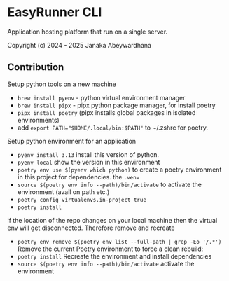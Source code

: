 # EasyRunner CLI

Application hosting platform that run on a single server.

Copyright (c) 2024 - 2025 Janaka Abeywardhana

## Contribution

Setup python tools on a new machine

- `brew install pyenv` - python virtual environment manager
- `brew install pipx` - pipx python package manager, for install poetry
- `pipx install poetry` (pipx installs global packages in isolated environments)
- add `export PATH="$HOME/.local/bin:$PATH"` to ~/.zshrc for poetry.


Setup python environment for an application

- `pyenv install 3.13` install this version of python.
- `pyenv local` show the version in this environment
- `poetry env use $(pyenv which python)` to create a poetry environment in this project for dependencies. the `.venv`
- `source $(poetry env info --path)/bin/activate` to activate the environment (avail on path etc.)
- `poetry config virtualenvs.in-project true`
- `poetry install`

if the location of the repo changes on your local machine then the virtual env will get disconnected. Therefore remove and recreate

- `poetry env remove $(poetry env list --full-path | grep -Eo '/.*')` Remove the current Poetry environment to force a clean rebuild:
- `poetry install` Recreate the environment and install dependencies
- `source $(poetry env info --path)/bin/activate` activate the environment
